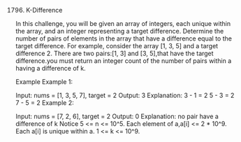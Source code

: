 1796. K-Difference

In this challenge, you will be given an array of integers, each unique within the array, and an integer representing a target difference. Determine the number of pairs of elements in the array that have a difference equal to the target difference.
For example, consider the array [1, 3, 5] and a target difference 2. There are two pairs:[1, 3] and [3, 5],that have the target difference.you must return an integer count of the number of pairs within a having a difference of k.

Example
Example 1:

Input: nums = [1, 3, 5, 7], target = 2
Output: 3
Explanation:
3 - 1 = 2
5 - 3 = 2
7 - 5 = 2
Example 2:

Input: nums = [7, 2, 6], target = 2 
Output: 0
Explanation:
no pair have a difference of k 
Notice
5 <= n <= 10^5.
Each element of a,a[i] <= 2 * 10^9.
Each a[i] is unique within a.
1 <= k <= 10^9.
